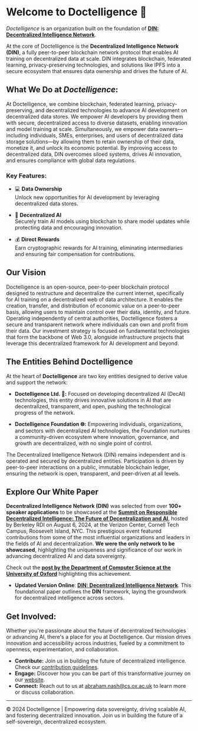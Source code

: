 # Welcome to Doctelligence 🚀

*Doctelligence* is an organization built on the foundation of **[DIN: Decentralized Intelligence Network](https://arxiv.org/abs/2407.02461)**. 

At the core of Doctelligence is the **Decentralized Intelligence Network (DIN)**, a fully peer-to-peer blockchain network protocol that enables AI training on decentralized data at scale. DIN integrates blockchain, federated learning, privacy-preserving technologies, and solutions like IPFS into a secure ecosystem that ensures data ownership and drives the future of AI.

## What We Do at *Doctelligence*:

At Doctelligence, we combine blockchain, federated learning, privacy-preserving, and decentralized technologies to advance AI development on decentralized data stores. We empower AI developers by providing them with secure, decentralized access to diverse datasets, enabling innovation and model training at scale. Simultaneously, we empower data owners—including individuals, SMEs, enterprises, and users of decentralized data storage solutions—by allowing them to retain ownership of their data, monetize it, and unlock its economic potential. By improving access to decentralized data, DIN overcomes siloed systems, drives AI innovation, and ensures compliance with global data regulations.

### Key Features:

- 💻 **Data Ownership**  
  Unlock new opportunities for AI development by leveraging decentralized data stores.

- 🤖 **Decentralized AI**  
  Securely train AI models using blockchain to share model updates while protecting data and encouraging innovation.

- 💰 **Direct Rewards**  
  Earn cryptographic rewards for AI training, eliminating intermediaries and ensuring fair compensation for contributions.

## Our Vision

Doctelligence is an open-source, peer-to-peer blockchain protocol designed to restructure and decentralize the current internet, specifically for AI training on a decentralized web of data architecture. It enables the creation, transfer, and distribution of economic value on a peer-to-peer basis, allowing users to maintain control over their data, identity, and future. Operating independently of central authorities, Doctelligence fosters a secure and transparent network where individuals can own and profit from their data. Our investment strategy is focused on fundamental technologies that form the backbone of Web 3.0, alongside infrastructure projects that leverage this decentralized framework for AI development and beyond.

## The Entities Behind Doctelligence

At the heart of **Doctelligence** are two key entities designed to derive value and support the network:

- **Doctelligence Ltd. 🔬:** Focused on developing decentralized AI (DecAI) technologies, this entity drives innovative solutions in AI that are decentralized, transparent, and open, pushing the technological progress of the network.

- **Doctelligence Foundation 🌐:** Empowering individuals, organizations, and sectors with decentralized AI technologies, the Foundation nurtures a community-driven ecosystem where innovation, governance, and growth are decentralized, with no single point of control.

The Decentralized Intelligence Network (DIN) remains independent and is operated and secured by decentralized entities. Participation is driven by peer-to-peer interactions on a public, immutable blockchain ledger, ensuring the network is open, transparent, and peer-driven at all levels.

## Explore Our White Paper

**Decentralized Intelligence Network (DIN)** was selected from over **100+ speaker applications** to be showcased at the **[Summit on Responsible Decentralized Intelligence: The Future of Decentralization and AI](https://rdi.berkeley.edu/events/decentralizationaisummit24)**, hosted by Berkeley RDI on August 6, 2024, at the Verizon Center, Cornell Tech Campus, Roosevelt Island, NYC. This prestigious event featured contributions from some of the most influential organizations and leaders in the fields of AI and decentralization. **We were the only network to be showcased**, highlighting the uniqueness and significance of our work in advancing decentralized AI and data sovereignty.

Check out the **[post by the Department of Computer Science at the University of Oxford](https://www.linkedin.com/feed/update/urn:li:activity:7229826012803395584/)** highlighting this achievement.

- **Updated Version Online**: [**DIN: Decentralized Intelligence Network**](https://github.com/Doctelligence/White-Paper/blob/main/Decentralized%20Intelligence%20Network%20(DIN).pdf). This foundational paper outlines the **DIN** framework, laying the groundwork for decentralized intelligence across sectors.

## Get Involved:

Whether you're passionate about the future of decentralized technologies or advancing AI, there's a place for you at Doctelligence. Our mission drives innovation and accessibility across industries, fueled by a commitment to openness, experimentation, and collaboration.

- **Contribute:** Join us in building the future of decentralized intelligence. Check our [contribution guidelines](https://github.com/Doctelligence/DIN-Protocol-Proposals-DPP).
- **Engage:** Discover how you can be part of this transformative journey on our [website](https://doctelligence.github.io).
- **Connect:** Reach out to us at [abraham.nash@cs.ox.ac.uk](mailto:abraham.nash@cs.ox.ac.uk) to learn more or discuss collaboration.

---

© 2024 Doctelligence | Empowering data sovereignty, driving scalable AI, and fostering decentralized innovation. Join us in building the future of a self-sovereign, decentralized ecosystem.
